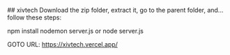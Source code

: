 ##   x i v t e c h 
Download the zip folder, extract it, go to the parent folder, and...
follow these steps:

npm install 
nodemon server.js or node server.js

GOTO URL: https://xivtech.vercel.app/

 
 
